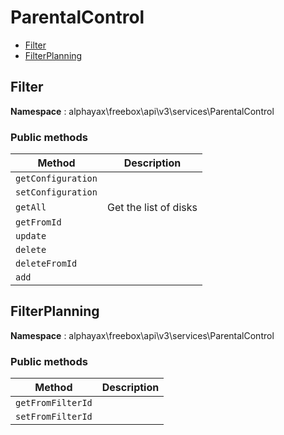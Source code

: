 # ParentalControl

- [Filter](#Filter)
- [FilterPlanning](#FilterPlanning)


<a name="Filter"></a>
## Filter

**Namespace**  : alphayax\freebox\api\v3\services\ParentalControl

### Public methods

| Method | Description |
|---|---|
| `getConfiguration` |  | 
| `setConfiguration` |  | 
| `getAll` | Get the list of disks | 
| `getFromId` |  | 
| `update` |  | 
| `delete` |  | 
| `deleteFromId` |  | 
| `add` |  | 

<a name="FilterPlanning"></a>
## FilterPlanning

**Namespace**  : alphayax\freebox\api\v3\services\ParentalControl

### Public methods

| Method | Description |
|---|---|
| `getFromFilterId` |  | 
| `setFromFilterId` |  | 
